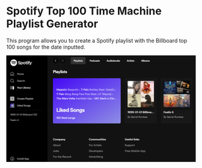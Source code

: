# Spotify Top 100 Time Machine Playlist Generator
This program allows you to create a Spotify playlist with the Billboard top 100 songs for the date inputted.

<img src="https://github.com/GRumbea/spotify-top-100-time-machine/blob/7c42c7d5c2296d165148e049f9cca7087b4dcc2b/portfolio-pic-spotify-top-100-time-machine.png" alt="playlist generator image"/>
